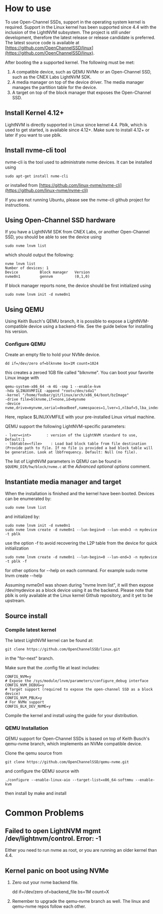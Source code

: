 # How to use

To use Open-Channel SSDs, support in the operating system kernel is required. Support in the Linux kernel has been supported since 4.4 with the inclusion of the LightNVM subsystem. The project is still under development, therefore the latest release or release candidate is preferred. The latest source code is available at [https://github.com/OpenChannelSSD/linux](https://github.com/OpenChannelSSD/linux).

After booting the a supported kernel. The following must be met:

1. A compatible device, such as QEMU NVMe or an Open-Channel SSD, such as the CNEX Labs LightNVM SDK.
2. A media manager on top of the device driver. The media manager manages the partition table for the device.
3. A target on top of the block manager that exposes the Open-Channel SSD.

## Install Kernel 4.12+

LightNVM is directly supported in Linux since kernel 4.4. Pblk, which is used to get started, is available since 4.12+. Make sure to install 4.12+ or later if you want to use pblk. 

## Install nvme-cli tool

nvme-cli is the tool used to administrate nvme devices. It can be installed using

    sudo apt-get install nvme-cli
    
or installed from [https://github.com/linux-nvme/nvme-cli](https://github.com/linux-nvme/nvme-cli)
    
If you are not running Ubuntu, please see the nvme-cli github project for instructions.

## Using Open-Channel SSD hardware

If you have a LightNVM SDK from CNEX Labs, or another Open-Channel SSD, you should be able to see the device using

    sudo nvme lnvm list
    
which should output the following:

    nvme lnvm list
    Number of devices: 1
    Device      	Block manager	Version
    nvme0n1     	gennvm      	(0,1,0)
    
If block manager reports none, the device should be first initialized using

    sudo nvme lnvm init -d nvme0n1
    
## Using QEMU

Using Keith Busch's QEMU branch, it is possible to expose a LightNVM-compatible device using a backend-file. See the guide below for installing his version.

### Configure QEMU

Create an empty file to hold your NVMe device.

    dd if=/dev/zero of=blknvme bs=1M count=1024

this creates a zeroed 1GB file called "blknvme". You can boot your favorite
Linux image with

    qemu-system-x86_64 -m 4G -smp 1 --enable-kvm
    -hda $LINUXVMFILE -append "root=/dev/sda1"
    -kernel "/home/foobar/git/linux/arch/x86_64/boot/bzImage"
    -drive file=blknvme,if=none,id=mynvme
    -device nvme,drive=mynvme,serial=deadbeef,namespaces=1,lver=1,nlbaf=5,lba_index=3,mdts=10

Here, replace $LINUXVMFILE with your pre-installed Linux virtual machine.

QEMU support the following LightNVM-specific parameters:

    - lver=<int>       : version of the LightNVM standard to use, Default:1
    - lbbtable=<file>    : Load bad block table from file destination (Provide path to file. If no file is provided a bad block table will be generation. Look at lbbfrequency. Default: Null (no file).

The list of LightNVM parameters in QEMU can be found in `$QUEMU_DIR/hw/block/nvme.c` at the _Advanced optional options_ comment.

## Instantiate media manager and target

When the installation is finished and the kernel have been booted. Devices can be enumerated by:

    sudo nvme lnvm list
   
and initialized by:

    sudo nvme lnvm init -d nvme0n1
    sudo nvme lnvm create -d nvme0n1 --lun-begin=0 --lun-end=3 -n mydevice -t pblk

use the option -f to avoid recovering the L2P table from the device for quick initialization

    sudo nvme lnvm create -d nvme0n1 --lun-begin=0 --lun-end=3 -n mydevice -t pblk -f

for other options for --help on each command. For example
    sudo nvme lnvm create --help
    
Assuming nvme0n1 was shown during "nvme lnvm list", it will then expose /dev/mydevice as a block device using it as the backend. Please note that pblk is only available at the Linux kernel Github repository, and it yet to be upstream.

## Source install

### Compile latest kernel

The latest LightNVM kernel can be found at:

   `git clone https://github.com/OpenChannelSSD/linux.git`

in the "for-next" branch.

Make sure that the .config file at least includes:

    CONFIG_NVM=y
    # Expose the /sys/module/lnvm/parameters/configure_debug interface
    CONFIG_NVM_DEBUG=y
    # Target support (required to expose the open-channel SSD as a block device)
    CONFIG_NVM_PBLK=y    
    # For NVMe support
    CONFIG_BLK_DEV_NVME=y

Compile the kernel and install using the guide for your distribution.

### QEMU Installation

QEMU support for Open-Channel SSDs is based on top of Keith Busch's qemu-nvme
branch, which implements an NVMe compatible device.

Clone the qemu source from

    git clone https://github.com/OpenChannelSSD/qemu-nvme.git

and configure the QEMU source with

    ./configure --enable-linux-aio --target-list=x86_64-softmmu --enable-kvm

then install by
	make and install

# Common Problems

## Failed to open LightNVM mgmt /dev/lightnvm/control. Error: -1

Either you need to run nvme as root, or you are running an older kernel than 4.4.

## Kernel panic on boot using NVMe

 1. Zero out your nvme backend file.

    dd if=/dev/zero of=backend_file bs=1M count=X

 2. Remember to upgrade the qemu-nvme branch as well. The linux and qemu-nvme
 repos follow each other.
